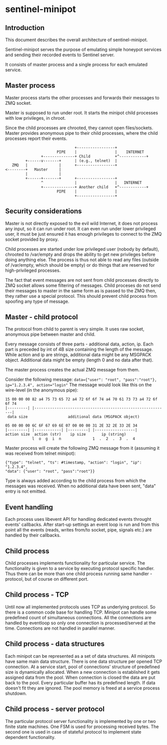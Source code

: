 # sentinel-minipot

## Introduction

This document describes the overall architecture of sentinel-minipot.

Sentinel-minipot serves the purpose of emulating simple honeypot services and
sending their recorded events to Sentinel server.

It consists of master process and a single process for each emulated service.

## Master process

Master process starts the other processes and forwards their messages to ZMQ
socket.

Master is supposed to run under root. It starts the minipot child processes
with low privileges, in chroot.

Since the child processes are chrooted, they cannot open files/sockets. Master
provides anonymous pipe to their child processes, where the child processes
report their events.

```
                               +-----------------+
                       PIPE    |                 |    INTERNET
                +--------------+ Child           +^------------+
         +------v-------+      | (e.g., telnet)  |
   ZMQ   |              |      +-----------------+
<--------+   Master     |
         |              |
         +------+-------+      +-----------------+
                ^              |                 |   INTERNET
                +--------------+ Another child   +^------------+
                       PIPE    |                 |
                               +-----------------+
```

## Security considerations

Master is not directly exposed to the evil wild Internet, it does not process
any input, so it can run under root. It can even run under lower privileged
user, it must be just ensured it has enough privileges to connect to the ZMQ
socket provided by proxy.

Child processes are started under low privileged user (nobody by default),
chrooted to /var/empty and drops the ability to get new privileges before
doing anything else. The process is thus not able to read any files (outside of
/var/empty, which should be empty) or do things that are reserved for
high-privileged processes.

The fact that event messages are not sent from child processes directly to ZMQ
socket allows some filtering of messages. Child proceses do not send their
messages to master in the same form as is passed to the ZMQ then, they rather
use a special protocol. This should prevent child process from spoofing any
type of message.

## Master - child protocol

The protocol from child to parent is very simple. It uses raw socket, anonymous
pipe between master and child.

Every message consists of three parts - additional data, action, ip. Each part
is preceded by int of 4B size containing the length of the message. While
action and ip are strings, additional data might be any MSGPACK object.
Additional data might be empty (length 0 and no data after that).

The master process creates the actual ZMQ message from them.

Consider the following message:
`data={"user": "root", "pass":"root"}, ip="1.2.3.4", action="login"`
The message would look like this on the wire-level (in the anonymous pipe):
```
15 00 00 00 82 a4 75 73 65 72 a4 72 6f 6f 74 a4 70 61 73 73 a4 72 6f 6f 74
|---------| |------------------------------------------------------------|
 data size                  additional data (MSGPACK object)

05 00 00 00 6C 6F 67 69 6E 07 00 00 00 31 2E 32 2E 33 2E 34
|---------| |------------| |---------| |------------------|
action size  action (str)    ip size       ip (string)
            l  o  g  i  n              1  .  2  .  3  .  4
```
Master process will create the following ZMQ message from it (assuming it was
received from telnet minipot):
```
{"type": "telnet", "ts": #timestamp, "action": "login", "ip": "1.2.3.4",
"data": {"user": "root", "pass":"root"}}
```

Type is always added according to the child process from which the messages was
received. When no additional data have been sent, "data" entry is not emitted.

## Event handling
Each process uses libevent API for handling dedicated events throught events' callbacks. After start-up settings an event loop is run and from this point all the events (reads, writes from/to socket, pipe, signals etc.) are handled by their callbacks.

## Child process
Child processes implements functionality for particular service. The functionality is given to a service by executing protocol specific handler. Thus there can be more than one child process running same handler - protocol, but of course on different port.


## Child process - TCP
Until now all implemented protocols uses TCP as underlying protocol. So there is a common code base for handling TCP. Minipot can handle some predefined count of simultaneous connections. All the connections are handled by eventloop so only one connection is processed/served at the time. Connections are not handled in parallel manner.


## Child process - data structures
Each minipot can be represented as a set of data structures. All minipots have same main data structure. There is one data structure per opened TCP connection. At a service start, pool of connections' structure of predefined size is dynamically allocated.  When a new connection is established it gets assigned data from the pool. When connection is closed the data are put back to the pool. Every particular buffer has its predefined length. If data doesn't fit they are ignored. The pool memory is freed at a service process shutdown.


## Child process - server protocol
The particular protocol server functionality is implemented by one or two finite state machines. One FSM is used for processing received bytes. The second one is used in case of stateful protocol to implement state dependent functionality.